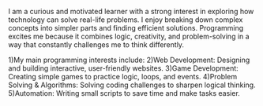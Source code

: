 I am a curious and motivated learner with a strong interest in exploring how technology can solve real-life problems. I enjoy breaking down complex concepts into simpler parts and finding efficient solutions. Programming excites me because it combines logic, creativity, and problem-solving in a way that constantly challenges me to think differently.

1)My main programming interests include:
2)Web Development: Designing and building interactive, user-friendly websites.
3)Game Development: Creating simple games to practice logic, loops, and events.
4)Problem Solving & Algorithms: Solving coding challenges to sharpen logical thinking.
5)Automation: Writing small scripts to save time and make tasks easier.
